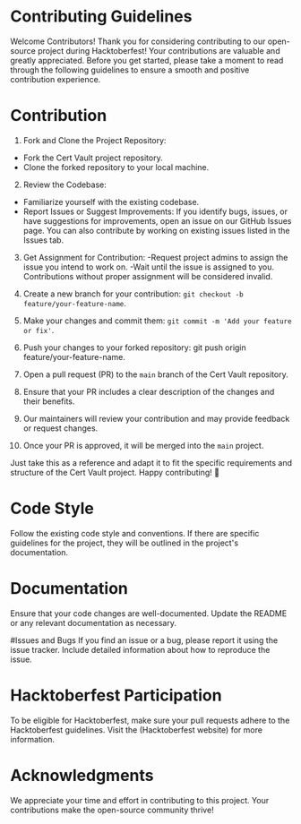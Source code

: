 # Contributing Guidelines
Welcome Contributors!
Thank you for considering contributing to our open-source project during Hacktoberfest! Your contributions are valuable and greatly appreciated. Before you get started, please take a moment to read through the following guidelines to ensure a smooth and positive contribution experience.

# Contribution

1. Fork and Clone the Project Repository:
- Fork the Cert Vault project repository.
- Clone the forked repository to your local machine. <br>

2. Review the Codebase:
- Familiarize yourself with the existing codebase.
- Report Issues or Suggest Improvements: 
If you identify bugs, issues, or have suggestions for improvements, open an issue on our GitHub Issues page.
You can also contribute by working on existing issues listed in the Issues tab. <br>

3. Get Assignment for Contribution:
-Request project admins to assign the issue you intend to work on.
-Wait until the issue is assigned to you. Contributions without proper assignment will be considered invalid. <br>

4. Create a new branch for your contribution: `git checkout -b feature/your-feature-name`.

5. Make your changes and commit them: `git commit -m 'Add your feature or fix'`.

6. Push your changes to your forked repository: git push origin feature/your-feature-name.

7. Open a pull request (PR) to the `main` branch of the Cert Vault repository.

8. Ensure that your PR includes a clear description of the changes and their benefits.

9. Our maintainers will review your contribution and may provide feedback or request changes.

10. Once your PR is approved, it will be merged into the `main` project.

Just take this as a reference and adapt it to fit the specific requirements and structure of the Cert Vault project. Happy contributing! 🚀

# Code Style
Follow the existing code style and conventions. If there are specific guidelines for the project, they will be outlined in the project's documentation.

# Documentation
Ensure that your code changes are well-documented. Update the README or any relevant documentation as necessary.

#Issues and Bugs
If you find an issue or a bug, please report it using the issue tracker. Include detailed information about how to reproduce the issue.

# Hacktoberfest Participation
To be eligible for Hacktoberfest, make sure your pull requests adhere to the Hacktoberfest guidelines. Visit the (Hacktoberfest website) for more information.

# Acknowledgments
We appreciate your time and effort in contributing to this project. Your contributions make the open-source community thrive!

